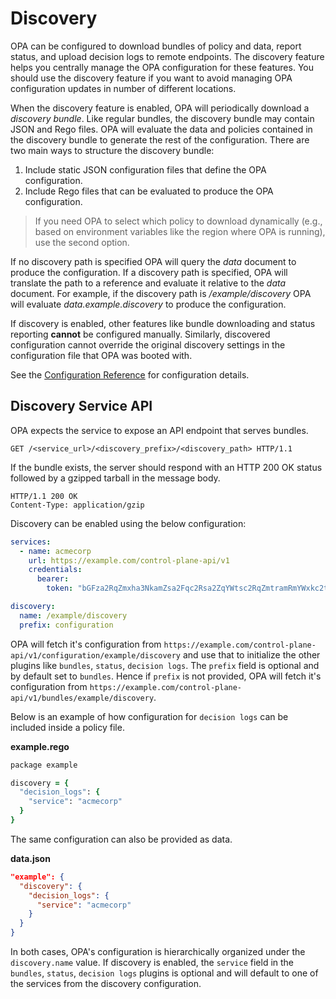 # Discovery

OPA can be configured to download bundles of policy and data, report status, and
upload decision logs to remote endpoints. The discovery feature helps you
centrally manage the OPA configuration for these features. You should use the
discovery feature if you want to avoid managing OPA configuration updates in
number of different locations.

When the discovery feature is enabled, OPA will periodically download a
*discovery bundle*. Like regular bundles, the discovery bundle may contain JSON
and Rego files. OPA will evaluate the data and policies contained in the
discovery bundle to generate the rest of the configuration. There are two main
ways to structure the discovery bundle:

1. Include static JSON configuration files that define the OPA configuration.
2. Include Rego files that can be evaluated to produce the OPA configuration.

> If you need OPA to select which policy to download dynamically (e.g., based on
> environment variables like the region where OPA is running), use the second
> option.

If no discovery path is specified OPA will query the *data* document to produce
the configuration. If a discovery path is specified, OPA will translate the path
to a reference and evaluate it relative to the *data* document. For example, if
the discovery path is */example/discovery* OPA will evaluate
*data.example.discovery* to produce the configuration.

If discovery is enabled, other features like bundle downloading and status
reporting **cannot** be configured manually. Similarly, discovered configuration
cannot override the original discovery settings in the configuration file that
OPA was booted with.

See the [Configuration Reference](configuration.md) for configuration details.

## Discovery Service API

OPA expects the service to expose an API endpoint that serves bundles.

```http
GET /<service_url>/<discovery_prefix>/<discovery_path> HTTP/1.1
```

If the bundle exists, the server should respond with an HTTP 200 OK status
followed by a gzipped tarball in the message body.

```http
HTTP/1.1 200 OK
Content-Type: application/gzip
```

Discovery can be enabled using the below configuration:

```yaml
services:
  - name: acmecorp
    url: https://example.com/control-plane-api/v1
    credentials:
      bearer:
        token: "bGFza2RqZmxha3NkamZsa2Fqc2Rsa2ZqYWtsc2RqZmtramRmYWxkc2tm"

discovery:
  name: /example/discovery
  prefix: configuration
```

OPA will fetch it's configuration from
`https://example.com/control-plane-api/v1/configuration/example/discovery` and
use that to initialize the other plugins like `bundles`, `status`, `decision
logs`. The `prefix` field is optional and by default set to `bundles`. Hence if
`prefix` is not provided, OPA will fetch it's configuration from
`https://example.com/control-plane-api/v1/bundles/example/discovery`.

Below is an example of how configuration for `decision logs` can be included
inside a policy file.

**example.rego**

```ruby
package example

discovery = {
  "decision_logs": {
    "service": "acmecorp"
  }
}
```

The same configuration can also  be provided as data.

**data.json**

```json
"example": {
  "discovery": {
    "decision_logs": {
      "service": "acmecorp"
    }
  }
}
```

In both cases, OPA's configuration is hierarchically organized under the
`discovery.name` value. If discovery is enabled, the `service` field in the
`bundles`, `status`, `decision logs` plugins is optional and will default to one
of the services from the discovery configuration.
